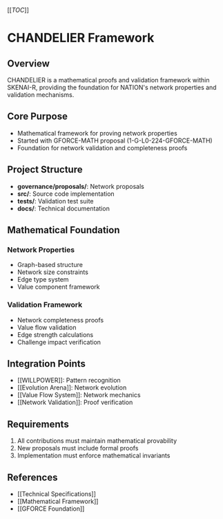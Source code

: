 [[_TOC_]]

# CHANDELIER Framework

## Overview
CHANDELIER is a mathematical proofs and validation framework within SKENAI-R, providing the foundation for NATION's network properties and validation mechanisms.

## Core Purpose
- Mathematical framework for proving network properties
- Started with GFORCE-MATH proposal (1-G-L0-224-GFORCE-MATH)
- Foundation for network validation and completeness proofs

## Project Structure
- **governance/proposals/**: Network proposals
- **src/**: Source code implementation
- **tests/**: Validation test suite
- **docs/**: Technical documentation

## Mathematical Foundation
### Network Properties
- Graph-based structure
- Network size constraints
- Edge type system
- Value component framework

### Validation Framework
- Network completeness proofs
- Value flow validation
- Edge strength calculations
- Challenge impact verification

## Integration Points
- [[WILLPOWER]]: Pattern recognition
- [[Evolution Arena]]: Network evolution
- [[Value Flow System]]: Network mechanics
- [[Network Validation]]: Proof verification

## Requirements
1. All contributions must maintain mathematical provability
2. New proposals must include formal proofs
3. Implementation must enforce mathematical invariants

## References
- [[Technical Specifications]]
- [[Mathematical Framework]]
- [[GFORCE Foundation]]

